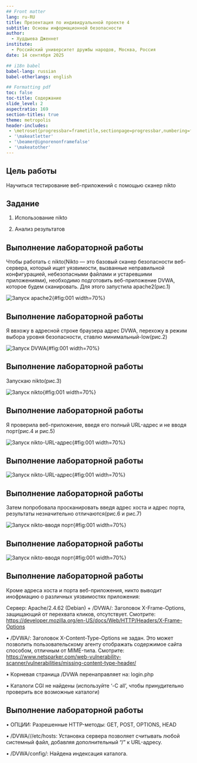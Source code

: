 ```yaml
---
## Front matter
lang: ru-RU
title: Презентация по индивидуальнной проекте 4
subtitle: Основы информационной безопасности
author:
  - Худдыева Дженнет
institute:
  - Российский университет дружбы народов, Москва, Россия
date: 14 сентября 2025

## i18n babel
babel-lang: russian
babel-otherlangs: english

## Formatting pdf
toc: false
toc-title: Содержание
slide_level: 2
aspectratio: 169
section-titles: true
theme: metropolis
header-includes:
 - \metroset{progressbar=frametitle,sectionpage=progressbar,numbering=fraction}
 - '\makeatletter'
 - '\beamer@ignorenonframefalse'
 - '\makeatother'
---
```


## Цель работы

Научиться тестирование веб-приложений с помощью сканер nikto

## Задание

1. Использование nikto

2. Анализ результатов

## Выполнение лабораторной работы

Чтобы работать с nikto(Nikto — это базовый сканер безопасности веб-сервера, который ищет уязвимости, вызванные неправильной конфигурацией, небезопасными файлами и устаревшими приложениями), необходимо подготовить веб-приложение DVWA, которое будем сканировать. Для этого запустила apache2(рис.1)

![Запуск apache2](image/Untitled1.png){#fig:001 width=70%}

## Выполнение лабораторной работы

Я ввхожу в адресной строке браузера адрес DVWA, перехожу в режим выбора уровня безопасности, ставлю минимальный-low(рис.2)

![Запуск DVWA](image/Untitled2.png){#fig:001 width=70%}

## Выполнение лабораторной работы

Запускаю nikto(рис.3)

![Запуск nikto](image/Untitled3.png){#fig:001 width=70%}

## Выполнение лабораторной работы

Я проверила веб-приложение, введя его полный URL-адрес и не вводя порт(рис.4 и рис.5)

![Запуск nikto-URL-адрес](image/Untitled4.png){#fig:001 width=70%}

## Выполнение лабораторной работы

![Запуск nikto-URL-адрес](image/Untitled4a.png){#fig:001 width=70%}

## Выполнение лабораторной работы

Затем попробовала просканировать введя адрес хоста и адрес порта, результаты незначительно отличаются(рис.6 и рис.7)

![Запуск nikto-вводя порт](image/Untitled5.png){#fig:001 width=70%}

## Выполнение лабораторной работы

![Запуск nikto-вводя порт](image/Untitled5a.png){#fig:001 width=70%}

## Выполнение лабораторной работы

Кроме адреса хоста и порта веб-приложения, никто выводит инофрмацию о различных уязвимостях приложения:

Сервер: Apache/2.4.62 (Debian) + /DVWA/: Заголовок X-Frame-Options, защищающий от перехвата кликов, отсутствует. Смотрите: https://developer.mozilla.org/en-US/docs/Web/HTTP/Headers/X-Frame-Options

• /DVWA/: Заголовок X-Content-Type-Options не задан. Это может позволить пользовательскому агенту отображать содержимое сайта способом, отличным от MIME-типа. Смотрите: https://www.netsparker.com/web-vulnerability-scanner/vulnerabilities/missing-content-type-header/

• Корневая страница /DVWA перенаправляет на: login.php

• Каталоги CGI не найдены (используйте ‘-C all’, чтобы принудительно проверить все возможные каталоги)

## Выполнение лабораторной работы

• ОПЦИИ: Разрешенные HTTP-методы: GET, POST, OPTIONS, HEAD

• /DVWA///etc/hosts: Установка сервера позволяет считывать любой системный файл, добавляя дополнительный “/” к URL-адресу.

• /DVWA/config/: Найдена индексация каталога.
